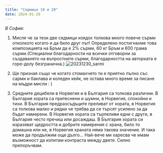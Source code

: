 ```yaml
---
title: "Седмица 19 и 20"
date: 2024-01-20
---
```

*В София:*

1. Мисля че за тези две седмици изядох толкова много повече сърми отколкото когато и да било друг път! Определено постигнахме това композицията на Бръм да е 2% сърми, 60 кг Бръм и 600 грама сърми.(Специални благодарности на всички отговорни за създаването на въпростните сърми, благодарността на авторката е горе-долу безгранична.)
![20231230_sarmi](https://github.com/wiseblondie/brum-thoughts-chain/assets/133108671/23555f6f-5a45-4b0f-b3ee-d4ee115b5708)

2. Ще призная също че когато стомахчето ти е приятно пълно със сарми и баклава и коледен кейк, не остава много време за писане на мъдри мисли : )

3. Средните децибели в Норвегия и в България са толкова различни. В България хората са притеснени и шумни, в Норвегия, спокойни и тихи. В България предразсъдъците преливат от хората, в Норвегия са толкова малко и рядки че трябва да се търсят усилено за да бъдат намерени. В Норвегия хората са търпеливи едни с други, в България често пречиш или досаждаш. В България хората си изразяват щедростта и добрите намерения с храна, било то домашна или не, в Норвегия храната няма такова значение. И така може да продължим още дълго…
Най-вече ми харесва че имам възможност да изпитам контраста между двете. Силно препоръчвам. 
